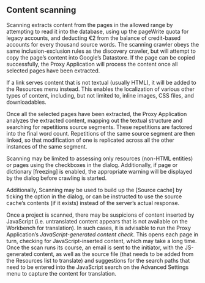 Content scanning
----------------

Scanning extracts content from the pages in the allowed range by attempting to read it into the database, using up the pageWrite quota for legacy accounts, and deducting €2 from the balance of credit-based accounts for every thousand source words. The scanning crawler obeys the same inclusion-exclusion rules as the discovery crawler, but will attempt to copy the page’s content into Google’s Datastore. If the page can be copied successfully, the Proxy Application will process the content once all selected pages have been extracted.

If a link serves content that is not textual (usually HTML), it will be added to the Resources menu instead. This enables the localization of various other types of content, including, but not limited to, inline images, CSS files, and downloadables.

Once all the selected pages have been extracted, the Proxy Application analyzes the extracted content, mapping out the textual structure and searching for repetitions source segments. These repetitions are factored into the final word count. Repetitions of the same source segment are then linked, so that modification of one is replicated across all the other instances of the same segment.

Scanning may be limited to assessing only resources (non-HTML entities) or pages using the checkboxes in the dialog. Additionally, if page or dictionary [freezing] is enabled, the appropriate warning will be displayed by the dialog before crawling is started.

Additionally, Scanning may be used to build up the [Source cache] by ticking the option in the dialog, or can be instructed to use the source cache’s contents (if it exists) instead of the server’s actual response.

Once a project is scanned, there may be suspicions of content inserted by JavaScript (i.e. untranslated content appears that is not available on the Workbench for translation). In such cases, it is advisable to run the Proxy Application’s *JavaScript-generated content check*. This opens each page in turn, checking for JavaScript-inserted content, which may take a long time. Once the scan runs its course, an email is sent to the initiator, with the JS-generated content, as well as the source file (that needs to be added from the Resources list to translate) and suggestions for the search paths that need to be entered into the JavaScript search on the Advanced Settings menu to capture the content for translation.

